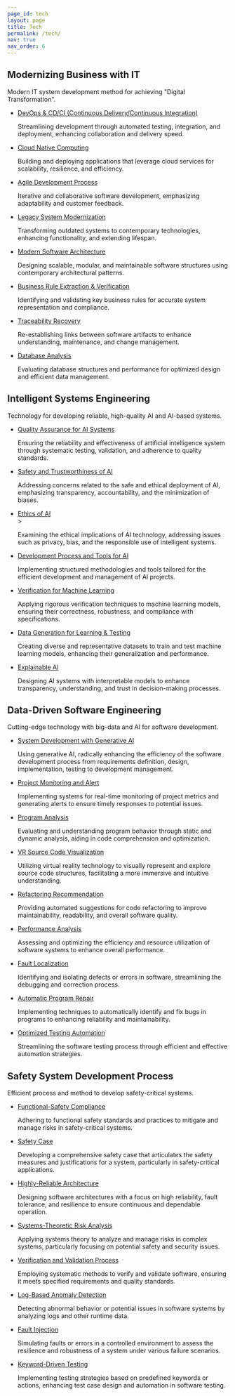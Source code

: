 ```yaml
---
page_id: tech
layout: page
title: Tech
permalink: /tech/
nav: true
nav_order: 6
---
```



## Modernizing Business with IT

Modern IT system development method for achieving "Digital Transformation".

- <summary><u>DevOps & CD/CI (Continuous Delivery/Continuous Integration)</u></summary><p>Streamlining development through automated testing, integration, and deployment, enhancing collaboration and delivery speed.</p>

- <summary><u>Cloud Native Computing</u></summary><p>Building and deploying applications that leverage cloud services for scalability, resilience, and efficiency.</p>

- <summary><u>Agile Development Process</u></summary><p>Iterative and collaborative software development, emphasizing adaptability and customer feedback.</p>

- <summary><u>Legacy System Modernization</u></summary><p>Transforming outdated systems to contemporary technologies, enhancing functionality, and extending lifespan.</p>

- <summary><u>Modern Software Architecture</u></summary><p>Designing scalable, modular, and maintainable software structures using contemporary architectural patterns.</p>

- <summary><u>Business Rule Extraction & Verification</u></summary><p>Identifying and validating key business rules for accurate system representation and compliance.</p>

- <summary><u>Traceability Recovery</u></summary><p>Re-establishing links between software artifacts to enhance understanding, maintenance, and change management.</p>

- <summary><u>Database Analysis</u></summary><p>Evaluating database structures and performance for optimized design and efficient data management.</p>

## Intelligent Systems Engineering

Technology for developing reliable, high-quality AI and AI-based systems.

- <summary><u>Quality Assurance for AI Systems</u></summary><p>Ensuring the reliability and effectiveness of artificial intelligence system through systematic testing, validation, and adherence to quality standards.</p>

- <summary><u>Safety and Trustworthiness of AI</u></summary><p>Addressing concerns related to the safe and ethical deployment of AI, emphasizing transparency, accountability, and the minimization of biases.</p>

- <summary><u>Ethics of AI</u></summary>><p>Examining the ethical implications of AI technology, addressing issues such as privacy, bias, and the responsible use of intelligent systems.</p>

- <summary><u>Development Process and Tools for AI</u></summary><p>Implementing structured methodologies and tools tailored for the efficient development and management of AI projects.</p>

- <summary><u>Verification for Machine Learning</u></summary><p>Applying rigorous verification techniques to machine learning models, ensuring their correctness, robustness, and compliance with specifications.</p>

- <summary><u>Data Generation for Learning & Testing</u></summary><p>Creating diverse and representative datasets to train and test machine learning models, enhancing their generalization and performance.</p>

- <summary><u>Explainable AI</u></summary><p>Designing AI systems with interpretable models to enhance transparency, understanding, and trust in decision-making processes.</p>

## Data-Driven Software Engineering

Cutting-edge technology with big-data and AI for software development.

- <summary><u>System Development with Generative AI</u></summary><p>Using generative AI,  radically enhancing the efficiency of the software development process from requirements definition, design, implementation, testing to development management.</p>

- <summary><u>Project Monitoring and Alert</u></summary><p>Implementing systems for real-time monitoring of project metrics and generating alerts to ensure timely responses to potential issues.</p>

- <summary><u>Program Analysis</u></summary><p>Evaluating and understanding program behavior through static and dynamic analysis, aiding in code comprehension and optimization.</p>

- <summary><u>VR Source Code Visualization</u></summary><p>Utilizing virtual reality technology to visually represent and explore source code structures, facilitating a more immersive and intuitive understanding.</p>

- <summary><u>Refactoring Recommendation</u></summary><p>Providing automated suggestions for code refactoring to improve maintainability, readability, and overall software quality.</p>

- <summary><u>Performance Analysis</u></summary><p>Assessing and optimizing the efficiency and resource utilization of software systems to enhance overall performance.</p>

- <summary><u>Fault Localization</u></summary><p>Identifying and isolating defects or errors in software, streamlining the debugging and correction process.</p>

- <summary><u>Automatic Program Repair</u></summary><p>Implementing techniques to automatically identify and fix bugs in programs to enhancing reliability and maintainability.</p>

- <summary><u>Optimized Testing Automation</u></summary><p>Streamlining the software testing process through efficient and effective automation strategies.</p>

## Safety System Development Process

Efficient process and method to develop safety-critical systems.

- <summary><u>Functional-Safety Compliance</u></summary><p>Adhering to functional safety standards and practices to mitigate and manage risks in safety-critical systems.</p>

- <summary><u>Safety Case</u></summary><p>Developing a comprehensive safety case that articulates the safety measures and justifications for a system, particularly in safety-critical applications.</p>

- <summary><u>Highly-Reliable Architecture</u></summary><p>Designing software architectures with a focus on high reliability, fault tolerance, and resilience to ensure continuous and dependable operation.</p>

- <summary><u>Systems-Theoretic Risk Analysis</u></summary><p>Applying systems theory to analyze and manage risks in complex systems, particularly focusing on potential safety and security issues.</p>

- <summary><u>Verification and Validation Process</u></summary><p>Employing systematic methods to verify and validate software, ensuring it meets specified requirements and quality standards.</p>

- <summary><u>Log-Based Anomaly Detection</u></summary><p>Detecting abnormal behavior or potential issues in software systems by analyzing logs and other runtime data.</p>

- <summary><u>Fault Injection</u></summary><p>Simulating faults or errors in a controlled environment to assess the resilience and robustness of a system under various failure scenarios.</p>

- <summary><u>Keyword-Driven Testing</u></summary><p>Implementing testing strategies based on predefined keywords or actions, enhancing test case design and automation in software testing.</p>
